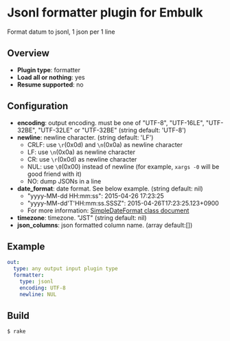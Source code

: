 # Jsonl formatter plugin for Embulk

Format datum to jsonl, 1 json per 1 line

## Overview

* **Plugin type**: formatter
* **Load all or nothing**: yes
* **Resume supported**: no

## Configuration

- **encoding**: output encoding. must be one of "UTF-8", "UTF-16LE", "UTF-32BE", "UTF-32LE" or "UTF-32BE" (string default: 'UTF-8')
- **newline**: newline character. (string default: 'LF')
    - CRLF: use `\r`(0x0d) and `\n`(0x0a) as newline character
    - LF: use `\n`(0x0a) as newline character
    - CR: use `\r`(0x0d) as newline character
    - NUL: use `\0`(0x00) instead of newline (for example, `xargs -0` will be good friend with it)
    - NO: dump JSONs in a line
- **date_format**: date format. See below example. (string default: nil)
    - "yyyy-MM-dd HH:mm:ss": 2015-04-26 17:23:25
    - "yyyy-MM-dd'T'HH:mm:ss.SSSZ": 2015-04-26T17:23:25.123+0900
    - For more information: [SimpleDateFormat class document](https://docs.oracle.com/javase/8/docs/api/java/text/SimpleDateFormat.html)
- **timezone**: timezone. "JST" (string default: nil)
- **json_columns**: json formatted column name. (array default:[])

## Example

```yaml
out:
  type: any output input plugin type
  formatter:
    type: jsonl
    encoding: UTF-8
    newline: NUL
```

## Build

```
$ rake
```
